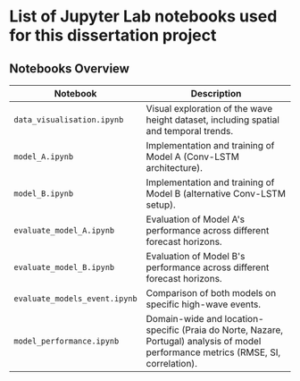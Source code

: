 # List of Jupyter Lab notebooks used for this dissertation project


## Notebooks Overview

| Notebook | Description |
|----------|-------------|
| `data_visualisation.ipynb` | Visual exploration of the wave height dataset, including spatial and temporal trends. |
| `model_A.ipynb` | Implementation and training of Model A (Conv-LSTM architecture). |
| `model_B.ipynb` | Implementation and training of Model B (alternative Conv-LSTM setup). |
| `evaluate_model_A.ipynb` | Evaluation of Model A's performance across different forecast horizons. |
| `evaluate_model_B.ipynb` | Evaluation of Model B's performance across different forecast horizons. |
| `evaluate_models_event.ipynb` | Comparison of both models on specific high-wave events. |
| `model_performance.ipynb` | Domain-wide and location-specific (Praia do Norte, Nazare, Portugal) analysis of model performance metrics (RMSE, SI, correlation). |
